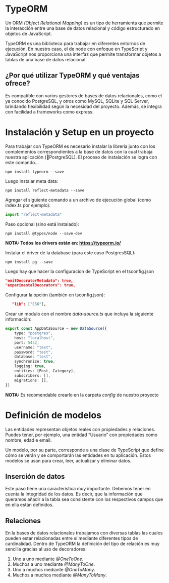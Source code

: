 # TypeORM

Un ORM *(Object Relational Mapping)* es un tipo de herramienta que permite la interacción entre una base de datos relacional y código estructurado en objetos de JavaScript.

TypeORM es una biblioteca para trabajar en diferentes entornos de ejecución. En nuestro caso, el de node con enfoque en TypeScript y JavaScript nos proporciona una interfaz que permite transformar objetos a tablas de una base de datos relacional.

## ¿Por qué utilizar TypeORM y qué ventajas ofrece?

Es compatible con varios gestores de bases de datos relacionales, como el ya conocido PostgreSQL, y otros como MySQL, SQLite y SQL Server, brindando flexibilidad según la necesidad del proyecto. Además, se integra con facilidad a frameworks como express.

# Instalación y Setup en un proyecto

Para trabajar con TypeORM es necesario instalar la librería junto con los complementos correspondientes a la base de datos con la cual trabaja nuestra aplicación (🚀PostgreSQL). El proceso de instalación se logra con este comando...

```
npm install typeorm --save
```

Luego instalar meta data:

```
npm install reflect-metadata --save
```

Agregar el siguiente comando a un archivo de ejecución global (como index.ts por ejemplo):

```ts
import "reflect-metadata"
```

Paso opcional (sino está instalado):

```
npm install @types/node --save-dev
```

**NOTA: Todos los drivers están en: https://typeorm.io/**

Instalar el driver de la database (para este caso PostgresSQL):

```
npm install pg --save
```
Luego hay que hacer la configuracion de TypeScript en el tsconfig.json

```json
"emitDecoratorMetadata": true,
"experimentalDecorators": true,
```

Configurar la opción (también en tsconfig.json):

```json
   "lib": ["ES6"], 
```

Crear un modulo con el nombre *data-source.ts* que incluya la siguiente información:

```ts
export const AppDataSource = new DataSource({
    type: "postgres",
    host: "localhost",
    port: 5432,
    username: "test",
    password: "test",
    database: "test",
    synchronize: true,
    logging: true,
    entities: [Post, Category],
    subscribers: [],
    migrations: [],
})
```

**NOTA:** Es recomendable crearlo en la carpeta *config* de nuestro proyecto

# Definición de modelos

Las entidades representan objetos reales con propiedades y relaciones. Puedes tener, por ejemplo, una entidad “Usuario” con propiedades como nombre, edad e email.

Un modelo, por su parte, corresponde a una clase de TypeScript que define cómo se verán y se comportarán las entidades en tu aplicación. Estos modelos se usan para crear, leer, actualizar y eliminar datos. 

## Inserción de datos

Este paso tiene una característica muy importante. Debemos tener en cuenta la integridad de los datos. Es decir, que la información que queramos añadir a la tabla sea consistente con los respectivos campos que en ella están definidos.

## Relaciones

En la bases de datos relacionales trabajamos con diversas tablas las cuales pueden estar relacionadas entre sí mediante diferentes tipos de cardinalidad. Dentro de TypeORM la definición del tipo de relación es muy sencilla gracias al uso de decoradores.

1. Uno a uno mediante *@OneToOne*.
2. Muchos a uno mediante *@ManyToOne*.
3. Uno a muchos mediante *@OneToMany*.
4. Muchos a muchos mediante *@ManyToMany*.

